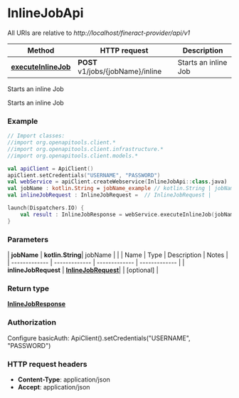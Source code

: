 # InlineJobApi

All URIs are relative to *http://localhost/fineract-provider/api/v1*

| Method | HTTP request | Description |
| ------------- | ------------- | ------------- |
| [**executeInlineJob**](InlineJobApi.md#executeInlineJob) | **POST** v1/jobs/{jobName}/inline | Starts an inline Job |



Starts an inline Job

Starts an inline Job

### Example
```kotlin
// Import classes:
//import org.openapitools.client.*
//import org.openapitools.client.infrastructure.*
//import org.openapitools.client.models.*

val apiClient = ApiClient()
apiClient.setCredentials("USERNAME", "PASSWORD")
val webService = apiClient.createWebservice(InlineJobApi::class.java)
val jobName : kotlin.String = jobName_example // kotlin.String | jobName
val inlineJobRequest : InlineJobRequest =  // InlineJobRequest | 

launch(Dispatchers.IO) {
    val result : InlineJobResponse = webService.executeInlineJob(jobName, inlineJobRequest)
}
```

### Parameters
| **jobName** | **kotlin.String**| jobName | |
| Name | Type | Description  | Notes |
| ------------- | ------------- | ------------- | ------------- |
| **inlineJobRequest** | [**InlineJobRequest**](InlineJobRequest.md)|  | [optional] |

### Return type

[**InlineJobResponse**](InlineJobResponse.md)

### Authorization


Configure basicAuth:
    ApiClient().setCredentials("USERNAME", "PASSWORD")

### HTTP request headers

 - **Content-Type**: application/json
 - **Accept**: application/json

